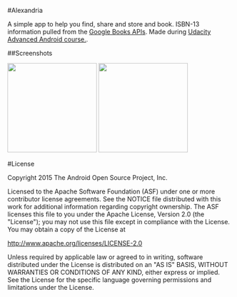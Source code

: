 #Alexandria

A simple app to help you find, share and store and book. ISBN-13 information pulled from the [Google Books APIs](https://developers.google.com/apis-explorer).  Made during [ Udacity Advanced Android course.](https://www.udacity.com/course/ud855).





##Screenshots

[<img src="http://i.imgur.com/9m4PwW4.png" width=200>](http://i.imgur.com/9m4PwW4.png)
[<img src="http://i.imgur.com/iT9T6OM.png" width=200>](http://i.imgur.com/iT9T6OM.png)

#License

Copyright 2015 The Android Open Source Project, Inc.

Licensed to the Apache Software Foundation (ASF) under one or more contributor
license agreements.  See the NOTICE file distributed with this work for
additional information regarding copyright ownership.  The ASF licenses this
file to you under the Apache License, Version 2.0 (the "License"); you may not
use this file except in compliance with the License.  You may obtain a copy of
the License at

http://www.apache.org/licenses/LICENSE-2.0

Unless required by applicable law or agreed to in writing, software
distributed under the License is distributed on an "AS IS" BASIS, WITHOUT
WARRANTIES OR CONDITIONS OF ANY KIND, either express or implied.  See the
License for the specific language governing permissions and limitations under
the License.

